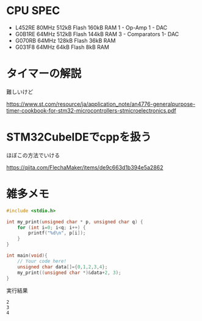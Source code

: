 # CPU SPEC

- L452RE 80MHz 512kB Flash 160kB RAM  1 - Op-Amp 1 - DAC
- G0B1RE 64MHz 512kB Flash 144kB RAM  3 - Comparators 1- DAC
- G070RB 64MHz 128kB Flash 36kB RAM
- G031F8 64MHz 64kB Flash 8kB RAM

# タイマーの解説

難しいけど

https://www.st.com/resource/ja/application_note/an4776-generalpurpose-timer-cookbook-for-stm32-microcontrollers-stmicroelectronics.pdf

# STM32CubeIDEでcppを扱う

ほぼこの方法でいける

https://qiita.com/FlechaMaker/items/de9c663d1b394e5a2862

# 雑多メモ

```main.c
#include <stdio.h>

int my_print(unsigned char * p, unsigned char q) {
    for (int i=0; i<q; i++) {
        printf("%d\n", p[i]);
    }
}

int main(void){
    // Your code here!
    unsigned char data[]={0,1,2,3,4};
    my_print((unsigned char *)&data+2, 3);
}
```
実行結果
```
2
3
4
```
